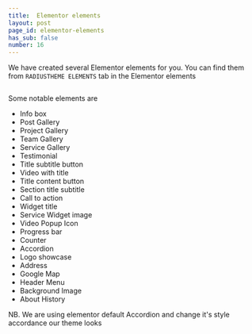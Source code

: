 ```yaml
---
title:  Elementor elements
layout: post
page_id: elementor-elements
has_sub: false
number: 16
---
```


We have created several  Elementor elements for you. You can find them from `RADIUSTHEME ELEMENTS` tab in the  Elementor elements

<img alt="" src="{{ 'assets/images/elementor/elementor-1.jpg' | relative_url }}">

Some notable elements are

* Info box
* Post Gallery
* Project Gallery
* Team Gallery
* Service Gallery
* Testimonial
* Title subtitle button
* Video with title
* Title content button
* Section title subtitle
* Call to action
*  Widget title
* Service Widget image
* Video Popup Icon
* Progress bar
* Counter
* Accordion
* Logo showcase
* Address
* Google Map
* Header Menu
* Background Image
* About History

NB. We are using elementor default Accordion and change it's style accordance our theme looks








